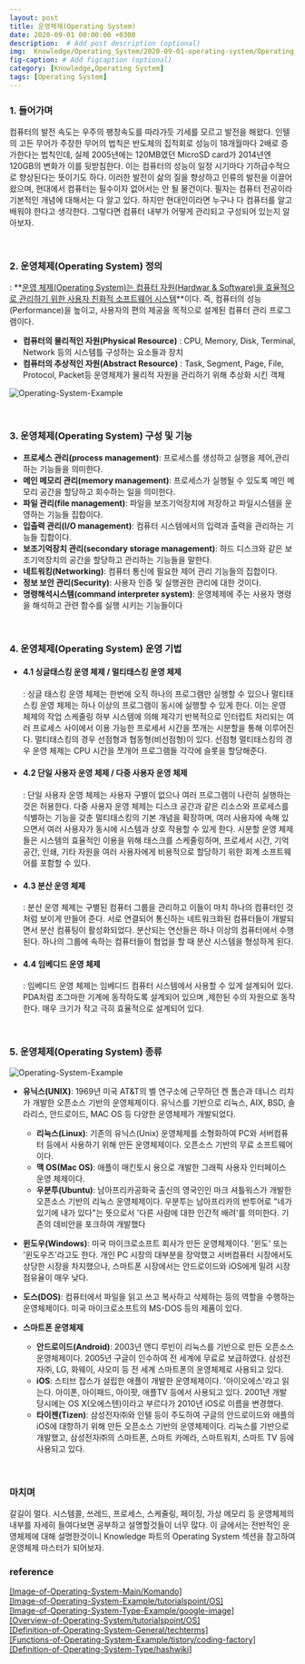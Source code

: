 ```yaml
---
layout: post
title: 운영체제(Operating System)
date: 2020-09-01 00:00:00 +0300
description:  # Add post description (optional)
img:  Knowledge/Operating_System/2020-09-01-operating-system/Operating_System_Main.jpg
fig-caption: # Add figcaption (optional)
category: [Knowledge,Operating System]
tags: [Operating System]
---
```


### 1. 들어가며
컴퓨터의 발전 속도는 우주의 팽창속도를 따라가듯 기세를 모르고 발전을 해왔다. 인텔의 고든 무어가 주장한 무어의 법칙은 반도체의 집적회로 성능이 18개월마다 2배로 증가한다는 법칙인데, 실제 2005년에는 120MB였던 MicroSD card가 2014년엔 120GB의 변화가 이를 뒷받침한다. 이는 컴퓨터의 성능이 일정 시기마다 기하급수적으로 향상된다는 뜻이기도 하다. 이러한 발전이 삶의 질을 향상하고 인류의 발전을 이끌어왔으며, 현대에서 컴퓨터는 필수이자 없어서는 안 될 물건이다. 필자는 컴퓨터 전공이라 기본적인 개념에 대해서는 다 알고 있다. 하지만 현대인이라면 누구나 다 컴퓨터를 알고 배워야 한다고 생각한다. 그렇다면 컴퓨터 내부가 어떻게 관리되고 구성되어 있는지 알아보자.

<br>

### 2. 운영체제(Operating System) 정의

: **<ins>운영 체제(Operating System)는 컴퓨터 자원(Hardwar & Software)을 효율적으로 관리하기 위한 사용자 친화적 소프트웨어 시스템</ins>**이다. 즉, 컴퓨터의 성능(Performance)을 높이고, 사용자의 편의 제공을 목적으로 설계된 컴퓨터 관리 프로그램이다.

- **컴퓨터의 물리적인 자원(Physical Resource)**
: CPU, Memory, Disk, Terminal, Network 등의 시스템틀 구성하는 요소들과 장치
- **컴퓨터의 추상적인 자원(Abstract Resource)**
: Task, Segment, Page, File, Protocol, Packet등 운영체제가 물리적 자원을 관리하기 위해 추상화 시킨 객체

![Operating-System-Example]({{site.baseurl}}/assets/img/Knowledge/Operating_System/2020-09-01-operating-system/Operating_System_Example.jpg#center)

<br>

### 3. 운영체제(Operating System) 구성 및 기능
- **프로세스 관리(process management)**: 프로세스를 생성하고 실행을 제어,관리하는 기능들을 의미한다.
- **메인 메모리 관리(memory management)**: 프로세스가 실행될 수 있도록 메인 메모리 공간을 할당하고 회수하는 일을 의미한다.
- **파일 관리(file management)**: 파일을 보조기억장치에 저장하고 파일시스템을 운영하는 기능들 집합이다.
- **입출력 관리(I/O management)**: 컴퓨터 시스템에서의 입력과 출력을 관리하는 기능들 집합이다.
- **보조기억장치 관리(secondary storage management)**: 하드 디스크와 같은 보조기억장치의 공간을 할당하고 관리하는 기능들을 말한다.
- **네트워킹(Networking)**: 컴퓨터 통신에 필요한 제어 관리 기능들의 집합이다.
- **정보 보안 관리(Security)**: 사용자 인증 및 실행권한 관리에 대한 것이다.
- **명령해석시스템(command interpreter system)**: 운영체제에 주는 사용자 명령을 해석하고 관련 함수를 실행 시키는 기능들이다

<br>

### 4. 운영체제(Operating System) 운영 기법
- #### 4.1 싱글태스킹 운영 체제 / 멀티태스킹 운영 체제
    : 싱글 태스킹 운영 체제는 한번에 오직 하나의 프로그램만 실행할 수 있으나 멀티태스킹 운영 체제는 하나 이상의 프로그램이 동시에 실행할 수 있게 한다. 이는 운영 체제의 작업 스케줄링 하부 시스템에 의해 제각기 반복적으로 인터럽트 처리되는 여러 프로세스 사이에서 이용 가능한 프로세서 시간을 쪼개는 시분할을 통해 이루어진다. 멀티태스킹의 경우 선점형과 협동형(비선점형)이 있다. 선점형 멀티태스킹의 경우 운영 체제는 CPU 시간을 쪼개어 프로그램들 각각에 슬롯을 할당해준다. 

- #### 4.2 단일 사용자 운영 체제 / 다중 사용자 운영 체제
    : 단일 사용자 운영 체제는 사용자 구별이 없으나 여러 프로그램이 나란히 실행하는 것은 허용한다. 다중 사용자 운영 체제는 디스크 공간과 같은 리소스와 프로세스를 식별하는 기능을 갖춘 멀티태스킹의 기본 개념을 확장하며, 여러 사용자에 속해 있으면서 여러 사용자가 동시에 시스템과 상호 작용할 수 있게 한다. 시분할 운영 체제들은 시스템의 효율적인 이용을 위해 태스크를 스케줄링하며, 프로세서 시간, 기억 공간, 인쇄, 기타 자원을 여러 사용자에게 비용적으로 할당하기 위한 회계 소프트웨어를 포함할 수 있다.

- #### 4.3 분산 운영 체제
    : 분산 운영 체제는 구별된 컴퓨터 그룹을 관리하고 이들이 마치 하나의 컴퓨터인 것처럼 보이게 만들어 준다. 서로 연결되어 통신하는 네트워크화된 컴퓨터들이 개발되면서 분산 컴퓨팅이 활성화되었다. 분산되는 연산들은 하나 이상의 컴퓨터에서 수행된다. 하나의 그룹에 속하는 컴퓨터들이 협업을 할 때 분산 시스템을 형성하게 된다.

- #### 4.4 임베디드 운영 체제
    : 임베디드 운영 체제는 임베디드 컴퓨터 시스템에서 사용할 수 있게 설계되어 있다. PDA처럼 조그마한 기계에 동작하도록 설계되어 있으며 ,제한된 수의 자원으로 동작한다. 매우 크기가 작고 극히 효율적으로 설계되어 있다.

<br>

### 5. 운영체제(Operating System) 종류

![Operating-System-Example]({{site.baseurl}}/assets/img/Knowledge/Operating_System/2020-09-01-operating-system/Operating_System_Type_Example.png#center)
- **유닉스(UNIX)**: 1969년 미국 AT&T의 벨 연구소에 근무하던 켄 톰슨과 데니스 리치가 개발한 오픈소스 기반의 운영체제이다. 유닉스를 기반으로 리눅스, AIX, BSD, 솔라리스, 안드로이드, MAC OS 등 다양한 운영체제가 개발되었다.
    - **리눅스(Linux)**: 기존의 유닉스(Unix) 운영체제를 소형화하여 PC와 서버컴퓨터 등에서 사용하기 위해 만든 운영체제이다. 오픈소스 기반의 무료 소프트웨어이다.
    - **맥 OS(Mac OS)**: 애플이 매킨토시 용으로 개발한 그래픽 사용자 인터페이스 운영 체제이다.
    - **우분투(Ubuntu)**: 남아프리카공화국 출신의 영국인인 마크 셔틀워스가 개발한 오픈소스 기반의 리눅스 운영체제이다. 우분투는 남아프리카의 반투어로 "네가 있기에 내가 있다"는 뜻으로서 '다른 사람에 대한 인간적 배려'를 의미한다. 기존의 데비안을 포크하여 개발했다
- **윈도우(Windows)**: 미국 마이크로소프트 회사가 만든 운영체제이다. '윈도' 또는 '윈도우즈'라고도 한다. 개인 PC 시장의 대부분을 장악했고 서버컴퓨터 시장에서도 상당한 시장을 차지했으나, 스마트폰 시장에서는 안드로이드와 iOS에게 밀려 시장점유율이 매우 낮다.
- **도스(DOS)**: 컴퓨터에서 파일을 읽고 쓰고 복사하고 삭제하는 등의 역할을 수행하는 운영체제이다. 미국 마이크로소프트의 MS-DOS 등의 제품이 있다.

- **스마트폰 운영체제**
    - **안드로이드(Android)**: 2003년 앤디 루빈이 리눅스를 기반으로 만든 오픈소스 운영체제이다. 2005년 구글이 인수하여 전 세계에 무료로 보급하였다. 삼성전자㈜, LG, 화웨이, 샤오미 등 전 세계 스마트폰의 운영체제로 사용되고 있다.
    - **iOS**: 스티브 잡스가 설립한 애플이 개발한 운영체제이다. '아이오에스'라고 읽는다. 아이폰, 아이패드, 아이팟, 애플TV 등에서 사용되고 있다. 2001년 개발 당시에는 OS X(오에스텐)이라고 부르다가 2010년 iOS로 이름을 변경했다.
    - **타이젠(Tizen)**: 삼성전자㈜와 인텔 등이 주도하여 구글의 안드로이드와 애플의 iOS에 대항하기 위해 만든 오픈소스 기반의 운영체제이다. 리눅스를 기반으로 개발했고, 삼성전자㈜의 스마트폰, 스마트 카메라, 스마트워치, 스마트 TV 등에 사용되고 있다.

<br>

### 마치며
갈길이 멀다. 시스템콜, 쓰레드, 프로세스, 스케줄링, 페이징, 가상 메모리 등 운영체제의 내부를 자세히 들여다보면 공부하고 설명할것들이 너무 많다. 이 글에서는 전반적인 운영체제에 대해 설명한것이니 Knowledge 파트의 Operating System 섹션을 참고하여 운영체제 마스터가 되어보자. 
<br>

### reference
[\[Image-of-Operating-System-Main/Komando\]](https://www.komando.com/downloads/zorin-os-alternative-to-windows-and-apple/535834/) <br>
[\[Image-of-Operating-System-Example/tutorialspoint/OS\]](https://www.tutorialspoint.com/operating_system/os_overview.htm) <br>
[\[Image-of-Operating-System-Type-Example/google-image\]](https://www.google.com/search?q=%EC%9A%B4%EC%98%81%EC%B2%B4%EC%A0%9C%EC%A2%85%EB%A5%98&sxsrf=ALeKk00OB_As_w_tfQ-jpABLfxDwQk1UTA:1599012409547&source=lnms&tbm=isch&sa=X&ved=2ahUKEwiD-KW1scnrAhWUdXAKHbkoDoE4ChD8BSgBegQIDBAD&biw=1280&bih=616#imgrc=GBvWC_L3Q0N-pM) <br>
[\[Overview-of-Operating-System/tutorialspoint/OS\]](https://www.tutorialspoint.com/operating_system/os_overview.htm) <br>
[\[Definition-of-Operating-System-General/techterms\]](https://techterms.com/definition/operating_system) <br>
[\[Functions-of-Operating-System-Example/tistory/coding-factory\]](https://coding-factory.tistory.com/300) <br>
[\[Definition-of-Operating-System-Type/hashwiki\]](http://wiki.hash.kr/index.php/%EC%9A%B4%EC%98%81%EC%B2%B4%EC%A0%9C#.EC.A2.85.EB.A5.98) <br>
